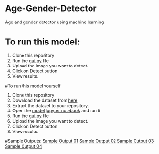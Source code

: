 # Age-Gender-Detector
Age and gender detector using machine learning
# To run this model:
1. Clone this repository
2. Run the [gui.py](https://github.com/ht1892/Age-Gender-Detector/blob/main/gui.py) file
3. Upload the image you want to detect.
4. Click on Detect button
5. View results.

#To run this model yourself
1. Clone this repository
2. Download the dataset from [here](https://www.kaggle.com/datasets/jangedoo/utkface-new)
3. Extract the dataset to your repository.
4. Open the [model jupyter notebook](https://github.com/ht1892/Age-Gender-Detector/blob/main/model%20(1).ipynb) and run it
5. Run the [gui.py](https://github.com/ht1892/Age-Gender-Detector/blob/main/gui.py) file
6. Upload the image you want to detect.
7. Click on Detect button
8. View results.

#Sample Outputs:
[Sample Output 01](https://github.com/ht1892/Age-Gender-Detector/blob/main/i1.jpg)
[Sample Output 02](https://github.com/ht1892/Age-Gender-Detector/blob/main/i2.jpg)
[Sample Output 03](https://github.com/ht1892/Age-Gender-Detector/blob/main/i3.jpg)
[Sample Output 04](https://github.com/ht1892/Age-Gender-Detector/blob/main/i4.jpg)
